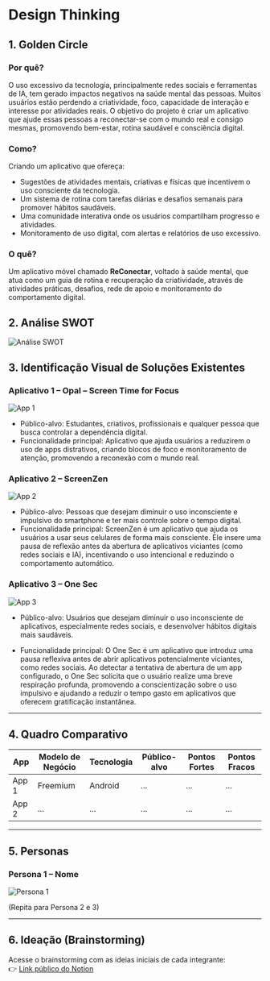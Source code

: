# Design Thinking

## 1. Golden Circle

### Por quê?
O uso excessivo da tecnologia, principalmente redes sociais e ferramentas de IA, tem gerado impactos negativos na saúde mental das pessoas. Muitos usuários estão perdendo a criatividade, foco, capacidade de interação e interesse por atividades reais. O objetivo do projeto é criar um aplicativo que ajude essas pessoas a reconectar-se com o mundo real e consigo mesmas, promovendo bem-estar, rotina saudável e consciência digital.

### Como?
Criando um aplicativo que ofereça:
- Sugestões de atividades mentais, criativas e físicas que incentivem o uso consciente da tecnologia.
- Um sistema de rotina com tarefas diárias e desafios semanais para promover hábitos saudáveis.
- Uma comunidade interativa onde os usuários compartilham progresso e atividades.
- Monitoramento de uso digital, com alertas e relatórios de uso excessivo.
  
### O quê?
Um aplicativo móvel chamado **ReConectar**, voltado à saúde mental, que atua como um guia de rotina e recuperação da criatividade, através de atividades práticas, desafios, rede de apoio e monitoramento do comportamento digital.


## 2. Análise SWOT

![Análise SWOT](https://github.com/user-attachments/assets/b7dc5c5b-ff8f-4c23-8ffc-e5756b9353d5)



## 3. Identificação Visual de Soluções Existentes

### Aplicativo 1 – Opal – Screen Time for Focus
![App 1](https://github.com/user-attachments/assets/a2c65fe0-0471-41a5-adf9-759b81019923)

- Público-alvo: Estudantes, criativos, profissionais e qualquer pessoa que busca controlar a dependência digital.
- Funcionalidade principal: Aplicativo que ajuda usuários a reduzirem o uso de apps distrativos, criando blocos de foco e monitoramento de atenção, promovendo a reconexão com o mundo real.

### Aplicativo 2 – ScreenZen
![App 2](https://is1-ssl.mzstatic.com/image/thumb/PurpleSource211/v4/2f/96/cd/2f96cda5-ed32-dac6-335e-77a74e7504b5/268a6174-9be0-4932-b140-d4ee367cb1c0_9.png/600x0w.webp)
- Público-alvo: Pessoas que desejam diminuir o uso inconsciente e impulsivo do smartphone e ter mais controle sobre o tempo digital.
- Funcionalidade principal: ScreenZen é um aplicativo que ajuda os usuários a usar seus celulares de forma mais consciente. Ele insere uma pausa de reflexão antes da abertura de aplicativos viciantes (como redes sociais e IA), incentivando o uso intencional e reduzindo o comportamento automático.

### Aplicativo 3 – One Sec
![App 3](https://is1-ssl.mzstatic.com/image/thumb/PurpleSource211/v4/97/4e/6a/974e6a51-048b-28e8-6682-33f1dd2fdfb3/b2a72467-973c-4add-ba7c-db4afe164744_6.5inch-3.jpeg/600x0w.webp)
- Público-alvo: Usuários que desejam diminuir o uso inconsciente de aplicativos, especialmente redes sociais, e desenvolver hábitos digitais mais saudáveis.

- Funcionalidade principal: O One Sec é um aplicativo que introduz uma pausa reflexiva antes de abrir aplicativos potencialmente viciantes, como redes sociais. Ao detectar a tentativa de abertura de um app configurado, o One Sec solicita que o usuário realize uma breve respiração profunda, promovendo a conscientização sobre o uso impulsivo e ajudando a reduzir o tempo gasto em aplicativos que oferecem gratificação instantânea.

---

## 4. Quadro Comparativo

| App             | Modelo de Negócio | Tecnologia | Público-alvo | Pontos Fortes | Pontos Fracos |
|----------------|-------------------|------------|---------------|----------------|----------------|
| App 1          | Freemium          | Android    | ...           | ...            | ...            |
| App 2          | ...               | ...        | ...           | ...            | ...            |

---

## 5. Personas

### Persona 1 – Nome
![Persona 1](personas/persona1.png)

(Repita para Persona 2 e 3)

---

## 6. Ideação (Brainstorming)

Acesse o brainstorming com as ideias iniciais de cada integrante:  
👉 [Link público do Notion](https://notion.so/seulink)
